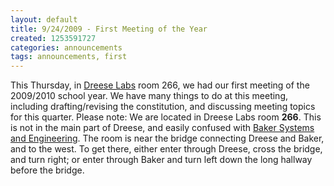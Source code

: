 ```yaml
---
layout: default
title: 9/24/2009 - First Meeting of the Year
created: 1253591727
categories: announcements
tags: announcements, first
---
```

This Thursday, in [Dreese Labs](http://www.osu.edu/map/building.php?building=279) room 266, we had our first meeting of the 2009/2010 school year. We have many things to do at this meeting, including drafting/revising the constitution, and discussing meeting topics for this quarter. Please note: We are located in Dreese Labs room **266**. This is not in the main part of Dreese, and easily confused with [Baker Systems and Engineering](http://www.osu.edu/map/building.php?building=280). The room is near the bridge connecting Dreese and Baker, and to the west. To get there, either enter through Dreese, cross the bridge, and turn right; or enter through Baker and turn left down the long hallway before the bridge.
